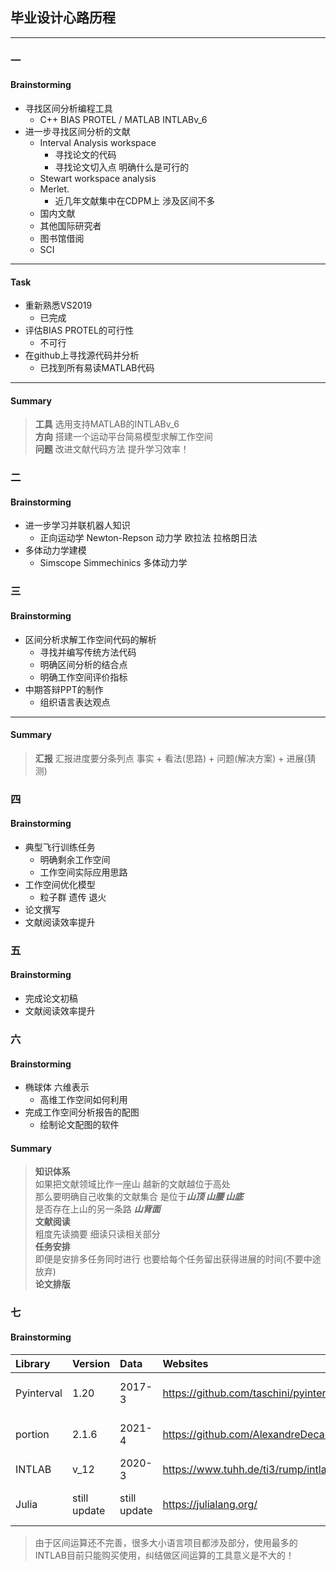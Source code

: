 ## 毕业设计心路历程
---
### 一
#### Brainstorming
- 寻找区间分析编程工具
    - C++ BIAS PROTEL / MATLAB INTLABv_6
- 进一步寻找区间分析的文献
    - Interval Analysis workspace
        - 寻找论文的代码
        - 寻找论文切入点 明确什么是可行的
    - Stewart workspace analysis
    - Merlet.
        - 近几年文献集中在CDPM上 涉及区间不多
    - 国内文献
    - 其他国际研究者
    - 图书馆借阅
    - SCI
---
#### Task
- 重新熟悉VS2019
    - 已完成
- 评估BIAS PROTEL的可行性
    - 不可行
- 在github上寻找源代码并分析
    - 已找到所有易读MATLAB代码    
---
#### Summary
> **工具** 选用支持MATLAB的INTLABv_6  
> **方向** 搭建一个运动平台简易模型求解工作空间  
> **问题** 改进文献代码方法 提升学习效率！  

### 二
#### Brainstorming
- 进一步学习并联机器人知识
    - 正向运动学 Newton-Repson 动力学 欧拉法 拉格朗日法
- 多体动力学建模
    - Simscope Simmechinics 多体动力学

### 三
#### Brainstorming
- 区间分析求解工作空间代码的解析
    - 寻找并编写传统方法代码
    - 明确区间分析的结合点
    - 明确工作空间评价指标
- 中期答辩PPT的制作
    - 组织语言表达观点 
---
#### Summary
> **汇报**   汇报进度要分条列点 事实 + 看法(思路) + 问题(解决方案) + 进展(猜测) 

### 四
#### Brainstorming
- 典型飞行训练任务
    - 明确剩余工作空间
    - 工作空间实际应用思路
- 工作空间优化模型
    - 粒子群 遗传 退火
- 论文撰写
- 文献阅读效率提升

### 五
#### Brainstorming
- 完成论文初稿
- 文献阅读效率提升

### 六
#### Brainstorming
- 椭球体 六维表示
    - 高维工作空间如何利用
- 完成工作空间分析报告的配图
    - 绘制论文配图的软件
    
#### Summary
> **知识体系**    
如果把文献领域比作一座山 越新的文献越位于高处  
那么要明确自己收集的文献集合 是位于***山顶 山腰 山底***  
是否存在上山的另一条路 ***山背面***   
> **文献阅读**  
粗度先读摘要 细读只读相关部分  
> **任务安排**  
即便是安排多任务同时进行 也要给每个任务留出获得进展的时间(不要中途放弃)  
> **论文排版**  

### 七
#### Brainstorming

| Library | Version | Data | Websites | Influences |
| :--- | :--- | :--- | :--- |:--- |
| Pyinterval | 1.20 | 2017-3 | https://github.com/taschini/pyinterval | have 70 stars in github |
| portion | 2.1.6 | 2021-4 | https://github.com/AlexandreDecan/portion | have 340 stars in github |
| INTLAB | v_12 | 2020-3 | https://www.tuhh.de/ti3/rump/intlab/ | have keys on Wiki |
| Julia | still update | still update| https://julialang.org/ |a high-compution code |

> 由于区间运算还不完善，很多大小语言项目都涉及部分，使用最多的INTLAB目前只能购买使用，纠结做区间运算的工具意义是不大的！


